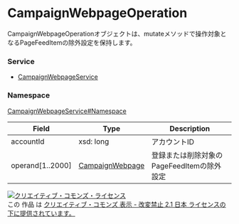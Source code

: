 # CampaignWebpageOperation
CampaignWebpageOperationオブジェクトは、mutateメソッドで操作対象となるPageFeedItemの除外設定を保持します。

### Service
+ [CampaignWebpageService](../../services/CampaignWebpageService.md)

### Namespace
[CampaignWebpageService#Namespace](../../services/CampaignWebpageService.md#namespace)

| Field | Type | Description |
|---|---|---|
| accountId| xsd: long| アカウントID |
| operand[1..2000]| [CampaignWebpage](./CampaignWebpage.md) | 登録または削除対象のPageFeedItemの除外設定 |

<a rel="license" href="http://creativecommons.org/licenses/by-nd/2.1/jp/"><img alt="クリエイティブ・コモンズ・ライセンス" style="border-width:0" src="https://i.creativecommons.org/l/by-nd/2.1/jp/88x31.png" /></a><br />この 作品 は <a rel="license" href="http://creativecommons.org/licenses/by-nd/2.1/jp/">クリエイティブ・コモンズ 表示 - 改変禁止 2.1 日本 ライセンスの下に提供されています。</a>
